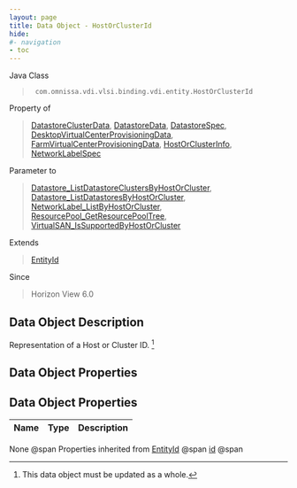 ```yaml
---
layout: page
title: Data Object - HostOrClusterId
hide:
#- navigation
- toc
---
```








Java Class
> ` com.omnissa.vdi.vlsi.binding.vdi.entity.HostOrClusterId`

Property of
> [DatastoreClusterData](vdi.utils.virtualcenter.Datastore.DatastoreClusterData.md#field_detail), [DatastoreData](vdi.utils.virtualcenter.Datastore.DatastoreData.md#field_detail), [DatastoreSpec](vdi.utils.virtualcenter.Datastore.DatastoreSpec.md#field_detail), [DesktopVirtualCenterProvisioningData](vdi.resources.Desktop.VirtualCenterProvisioningData.md#field_detail), [FarmVirtualCenterProvisioningData](vdi.resources.Farm.VirtualCenterProvisioningData.md#field_detail), [HostOrClusterInfo](vdi.utils.virtualcenter.HostOrCluster.HostOrClusterInfo.md#field_detail), [NetworkLabelSpec](vdi.utils.virtualcenter.NetworkLabel.NetworkLabelSpec.md#field_detail)

Parameter to
> [Datastore_ListDatastoreClustersByHostOrCluster](vdi.utils.virtualcenter.Datastore.md#listDatastoreClustersByHostOrCluster), [Datastore_ListDatastoresByHostOrCluster](vdi.utils.virtualcenter.Datastore.md#listDatastoresByHostOrCluster), [NetworkLabel_ListByHostOrCluster](vdi.utils.virtualcenter.NetworkLabel.md#listByHostOrCluster), [ResourcePool_GetResourcePoolTree](vdi.utils.virtualcenter.ResourcePool.md#getResourcePoolTree), [VirtualSAN_IsSupportedByHostOrCluster](vdi.utils.virtualcenter.VirtualSAN.md#isSupportedByHostOrCluster)

Extends
> [EntityId](vdi.EntityId.md)

Since
> Horizon View 6.0


## Data Object Description

Representation of a Host or Cluster ID.
 [^167]



## Data Object Properties

## Data Object Properties

 Name | Type | Description
:---|:---:|:---
None @span
Properties inherited from [EntityId](vdi.EntityId.md) @span
[id](vdi.EntityId.md#id) @span


 


[^167]: This data object must be updated as a whole.